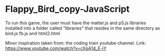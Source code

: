 # Flappy_Bird_copy-JavaScript


To run this game, the user must have the matter.js and p5.js libraries installed into a folder called "libraries" that resides in the same directory as bird.js fb.js and html2.html



Minor inspiration taken from: the coding train youtube channel. Link: https://www.youtube.com/watch?v=cXgA1d_E-jY
